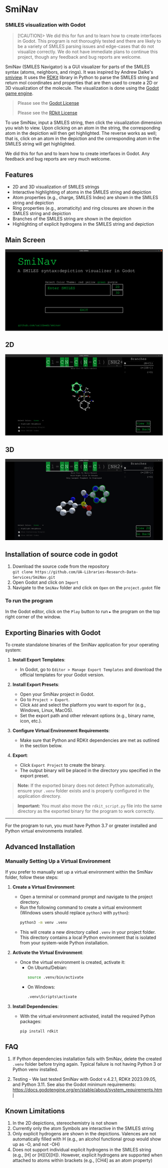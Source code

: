 # SmiNav
### SMILES visualization with Godot

> [!CAUTION]> We did this for fun and to learn how to create interfaces in Godot. This program is not thoroughly tested and there are likely to be a variety of SMILES parsing issues and edge-cases that do not visualize correctly. We do not have immediate plans to continue this project, though any feedback and bug reports are welcome.

SmiNav (SMILES Navigator) is a GUI visualizer for parts of the SMILES syntax (atoms, neighbors, and rings). It was inspired by Andrew Dalke's [smiview](https://hg.sr.ht/~dalke/smiview). It uses the [RDKit](https://www.rdkit.org/) library in Python to parse the SMILES string and return mol coordinates and properties that are then used to create a 2D or 3D visualization of the molecule. The visualization is done using the [Godot game engine](https://godotengine.org/).

> Please see the [Godot License](https://godotengine.org/license/)
> 
> Please see the [RDkit License](https://github.com/rdkit/rdkit)

To use SmiNav, input a SMILES string, then click the visualization dimension you wish to view. Upon clicking on an atom in the string, the corresponding atom in the depiction will then get highlighted. The reverse works as well; that is, click on an atom in the depiction and the corresponding atom in the SMILES string will get highlighted.

We did this for fun and to learn how to create interfaces in Godot. Any feedback and bug reports are very much welcome.

## Features
* 2D and 3D visualization of SMILES strings
* Interactive highlighting of atoms in the SMILES string and depiction
* Atom properties (e.g., charge, SMILES Index) are shown in the SMILES string and depiction
* Ring properties (e.g., aromaticity) and ring closures are shown in the SMILES string and depiction
* Branches of the SMILES string are shown in the depiction
* Highlighting of explicit hydrogens in the SMILES string and depiction

## Main Screen

![](Images/MainScreen.png)

## 2D

![](Images/2D.png)

## 3D

![](Images/3D.png)

## Installation of source code in godot

1. Download the source code from the repository  
`git clone https://github.com/UA-Libraries-Research-Data-Services/SmiNav.git`
2. Open Godot and click on `Import`
3. Navigate to the `SmiNav` folder and click on `Open` on the `project.godot` file

### To run the program

In the Godot editor, click on the `Play` button to run `►` the program on the top right corner of the window.

## Exporting Binaries with Godot

To create standalone binaries of the SmiNav application for your operating system:

1. **Install Export Templates**:
   - In Godot, go to `Editor > Manage Export Templates` and download the official templates for your Godot version.

2. **Install Export Presets**:
   - Open your SmiNav project in Godot.
   - Go to `Project > Export`.
   - Click `Add` and select the platform you want to export for (e.g., Windows, Linux, MacOS).
   - Set the export path and other relevant options (e.g., binary name, icon, etc.).

3. **Configure Virtual Environment Requirements**:
   - Make sure that Python and RDKit dependencies are met as outlined in the section below.

4. **Export**:
   - Click `Export Project` to create the binary.
   - The output binary will be placed in the directory you specified in the export preset.

> **Note:** If the exported binary does not detect Python automatically, ensure your `.venv` folder exists and is properly configured in the application directory.

> **Important:** You must also move the `rdkit_script.py` file into the same directory as the exported binary for the program to work correctly.

---

For the program to run, you must have Python 3.7 or greater installed and Python virtual environments installed.

## Advanced Installation

### Manually Setting Up a Virtual Environment

If you prefer to manually set up a virtual environment within the SmiNav folder, follow these steps:

1. **Create a Virtual Environment**:
   - Open a terminal or command prompt and navigate to the project directory.
   - Run the following command to create a virtual environment (Windows users should replace `python3` with `python`):
     ```bash
     python3 -m venv .venv
     ```
   - This will create a new directory called `.venv` in your project folder. This directory contains a local Python environment that is isolated from your system-wide Python installation.

2. **Activate the Virtual Environment**:
   - Once the virtual environment is created, activate it:
     - On Ubuntu/Debian:
       ```bash
       source .venv/bin/activate
       ```
     - On Windows:
       ```cmd
       .venv\Scripts\activate
       ```

3. **Install Dependencies**:
    - With the virtual environment activated, install the required Python packages:
      ```bash
      pip install rdkit
      ```

## FAQ

1. If Python dependencies installation fails with SmiNav, delete the created `.venv` folder before trying again. Typical failure is not having Python 3 or Python venv installed.

2. Testing - We last tested SmiNav with Godot v.4.2.1, RDKit 2023.09.05, and Python 3.11. See also the Godot minimum requirements: https://docs.godotengine.org/en/stable/about/system_requirements.html

## Known Limitations

1. In the 2D depictions, stereochemistry is not shown
2. Currently only the atom Symbols are interactive in the SMILES string
3. Only explicit hydrogens are shown in the depictions. Valences are not automatically filled with H (e.g., an alcohol functional group would show up as -O, and not -OH)
4. Does not support individual explicit hydrogens in the SMILES string (e.g., [H] or [H][O][H]). However, explicit hydrogens are supported when attached to atoms within brackets (e.g., [CH4] as an atom property)

